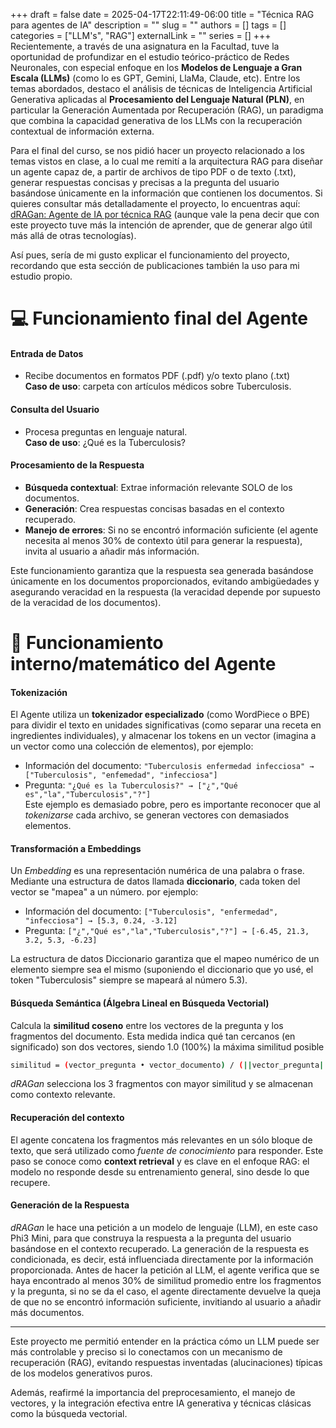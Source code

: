 +++ 
draft = false
date = 2025-04-17T22:11:49-06:00
title = "Técnica RAG para agentes de IA"
description = ""
slug = ""
authors = []
tags = []
categories = ["LLM's", "RAG"]
externalLink = ""
series = []
+++
Recientemente, a través de una asignatura en la Facultad, tuve la oportunidad de profundizar en el estudio teórico-práctico de Redes Neuronales, con especial enfoque en los **Modelos de Lenguaje a Gran Escala (LLMs)** (como lo es GPT, Gemini, LlaMa, Claude, etc). Entre los temas abordados, destaco el análisis de técnicas de Inteligencia Artificial Generativa aplicadas al **Procesamiento del Lenguaje Natural (PLN)**, en particular la Generación Aumentada por Recuperación (RAG), un paradigma que combina la capacidad generativa de los LLMs con la recuperación contextual de información externa. 

Para el final del curso, se nos pidió hacer un proyecto relacionado a los temas vistos en clase, a lo cual me remití a la arquitectura RAG para diseñar un agente capaz de, a partir de archivos de tipo PDF o de texto (.txt), generar respuestas concisas y precisas a la pregunta del usuario basándose únicamente en la información que contienen los documentos. Si quieres consultar más detalladamente el proyecto, lo encuentras aquí: [dRAGan: Agente de IA por técnica RAG](../../projects/dragan) (aunque vale la pena decir que con este proyecto tuve más la intención de aprender, que de generar algo útil más allá de otras tecnologías).

Así pues, sería de mi gusto explicar el funcionamiento del proyecto, recordando que esta sección de publicaciones también la uso para mi estudio propio.

# 💻 Funcionamiento final del Agente

#### Entrada de Datos
- Recibe documentos en formatos PDF (.pdf) y/o texto plano (.txt)  
**Caso de uso**: carpeta con artículos médicos sobre Tuberculosis.

#### Consulta del Usuario
- Procesa preguntas en lenguaje natural.  
**Caso de uso**: ¿Qué es la Tuberculosis?

#### Procesamiento de la Respuesta
- **Búsqueda contextual**: Extrae información relevante SOLO de los documentos.
- **Generación**: Crea respuestas concisas basadas en el contexto recuperado.
- **Manejo de errores**: Si no se encontró información suficiente (el agente necesita al menos 30% de contexto útil para generar la respuesta), invita al usuario a añadir más información.

Este funcionamiento garantiza que la respuesta sea generada basándose únicamente en los documentos proporcionados, evitando ambigüedades y asegurando veracidad en la respuesta (la veracidad depende por supuesto de la veracidad de los documentos).


# 🧠 Funcionamiento interno/matemático del Agente

#### Tokenización
El Agente utiliza un **tokenizador especializado** (como WordPiece o BPE) para dividir el texto en unidades significativas (como separar una receta en ingredientes individuales), y almacenar los tokens en un vector (imagina a un vector como una colección de elementos), por ejemplo:  

- Información del documento: `"Tuberculosis enfermedad infecciosa" → ["Tuberculosis", "enfemedad", "infecciosa"]` 
- Pregunta: `"¿Qué es la Tuberculosis?" → ["¿","Qué es","la","Tuberculosis","?"]`   
Este ejemplo es demasiado pobre, pero es importante reconocer que al _tokenizarse_ cada archivo, se generan vectores con demasiados elementos.

#### Transformación a Embeddings
Un _Embedding_ es una representación numérica de una palabra o frase. Mediante una estructura de datos llamada **diccionario**, cada token del vector se "mapea" a un número. por ejemplo:  

- Información del documento:   `["Tuberculosis", "enfermedad", "infecciosa"] → [5.3, 0.24, -3.12]`
- Pregunta: `["¿","Qué es","la","Tuberculosis","?"] → [-6.45, 21.3, 3.2, 5.3, -6.23]`  

La estructura de datos Diccionario garantiza que el mapeo numérico de un elemento siempre sea el mismo (suponiendo el diccionario que yo usé, el token "Tuberculosis" siempre se mapeará al número 5.3).

#### Búsqueda Semántica (Álgebra Lineal en Búsqueda Vectorial)
Calcula la **similitud coseno** entre los vectores de la pregunta y los fragmentos del documento. Esta medida indica qué tan cercanos (en significado) son dos vectores, siendo 1.0 (100%) la máxima similitud posible
```bash {class="my-class" id="my-codeblock" lineNos=inline tabWidth=2}
similitud = (vector_pregunta • vector_documento) / (||vector_pregunta|| * ||vector_documento||)

```
_dRAGan_ selecciona los 3 fragmentos con mayor similitud y se almacenan como contexto relevante.

#### Recuperación del contexto
El agente concatena los fragmentos más relevantes en un sólo bloque de texto, que será utilizado como _fuente de conocimiento_ para responder. Este paso se conoce como **context retrieval** y es clave en el enfoque RAG: el modelo no responde desde su entrenamiento general, sino desde lo que recupere.

#### Generación de la Respuesta 
_dRAGan_ le hace una petición a un modelo de lenguaje (LLM), en este caso Phi3 Mini, para que construya la respuesta a la pregunta del usuario basándose en el contexto recuperado. La generación de la respuesta es condicionada, es decir, está influenciada directamente por la información proporcionada. Antes de hacer la petición al LLM, el agente verifica que se haya encontrado al menos 30% de similitud promedio entre los fragmentos y la pregunta, si no se da el caso, el agente directamente devuelve la queja de que no se encontró información suficiente, invitiando al usuario a añadir más documentos.


_____
Este proyecto me permitió entender en la práctica cómo un LLM puede ser más controlable y preciso si lo conectamos con un mecanismo de recuperación (RAG), evitando respuestas inventadas (alucinaciones) típicas de los modelos generativos puros.

Además, reafirmé la importancia del preprocesamiento, el manejo de vectores, y la integración efectiva entre IA generativa y técnicas clásicas como la búsqueda vectorial.
